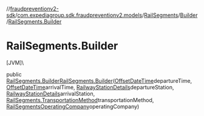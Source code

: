 //[fraudpreventionv2-sdk](../../../../index.md)/[com.expediagroup.sdk.fraudpreventionv2.models](../../index.md)/[RailSegments](../index.md)/[Builder](index.md)/[RailSegments.Builder](-rail-segments.-builder.md)

# RailSegments.Builder

[JVM]\

public [RailSegments.Builder](index.md)[RailSegments.Builder](-rail-segments.-builder.md)([OffsetDateTime](https://docs.oracle.com/javase/8/docs/api/java/time/OffsetDateTime.html)departureTime, [OffsetDateTime](https://docs.oracle.com/javase/8/docs/api/java/time/OffsetDateTime.html)arrivalTime, [RailwayStationDetails](../../-railway-station-details/index.md)departureStation, [RailwayStationDetails](../../-railway-station-details/index.md)arrivalStation, [RailSegments.TransportationMethod](../-transportation-method/index.md)transportationMethod, [RailSegmentsOperatingCompany](../../-rail-segments-operating-company/index.md)operatingCompany)
